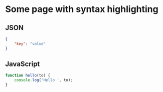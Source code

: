 # Some page with syntax highlighting

## JSON

```json
{
    "key": "value"
}
```

## JavaScript

```javascript
function hello(to) {
    console.log('Hello ', to);
}
```
